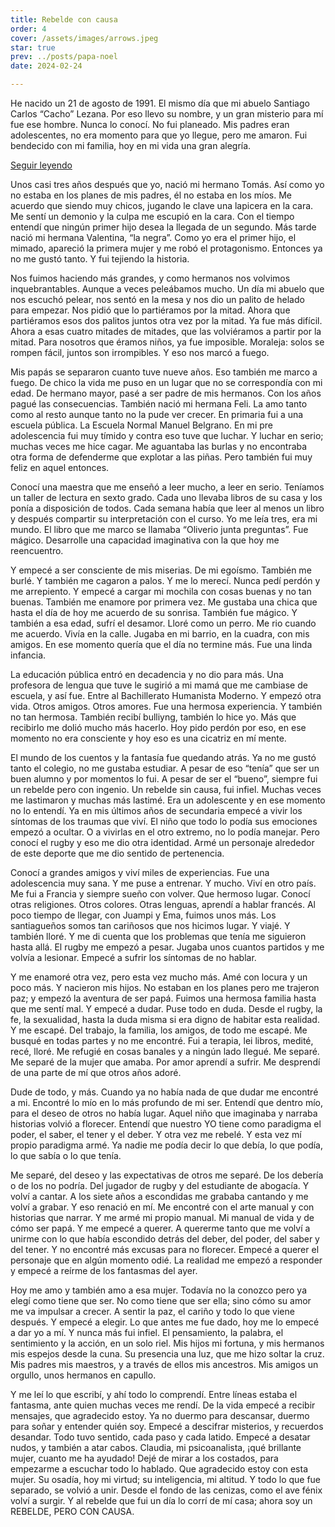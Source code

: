 ```yaml
---
title: Rebelde con causa
order: 4
cover: /assets/images/arrows.jpeg
star: true
prev: ../posts/papa-noel
date: 2024-02-24

---
```


He nacido un 21 de agosto de 1991. El mismo día que mi abuelo Santiago Carlos “Cacho” Lezana. Por eso llevo su nombre, y un gran misterio para mí fue ese hombre. Nunca lo conocí. No fui planeado. Mis padres eran adolescentes, no era momento para que yo llegue, pero me amaron. Fui bendecido con mi familia, hoy en mi vida una gran alegría.

<a v-if="false" href="../posts/rebelde.html">Seguir leyendo</a>
<!-- more -->

Unos casi tres años después que yo, nació mi hermano Tomás. Así como yo no estaba en los planes de mis padres, él no estaba en los míos. Me acuerdo que siendo muy chicos, jugando le clave una lapicera en la cara. Me sentí un demonio y la culpa me escupió en la cara. Con el tiempo entendí que ningún primer hijo desea la llegada de un segundo. Más tarde nació mi hermana Valentina, “la negra”. Como yo era el primer hijo, el mimado, apareció la primera mujer y me robó el protagonismo. Entonces ya no me gustó tanto. Y fui tejiendo la historia. 

Nos fuimos haciendo más grandes, y como hermanos nos volvimos inquebrantables. Aunque a veces peleábamos mucho. Un día mi abuelo que nos escuchó pelear, nos sentó en la mesa y nos dio un palito de helado para empezar. Nos pidió que lo partiéramos por la mitad. Ahora que partiéramos esos dos palitos juntos otra vez por la mitad. Ya fue más difícil. Ahora a esas cuatro mitades de mitades, que las volviéramos a partir por la mitad. Para nosotros que éramos niños, ya fue imposible. Moraleja: solos se rompen fácil, juntos son irrompibles. Y eso nos marcó a fuego. 

Mis papás se separaron cuanto tuve nueve años. Eso también me marco a fuego. De chico la vida me puso en un lugar que no se correspondía con mi edad. De hermano mayor, pasé a ser padre de mis hermanos. Con los años pagué las consecuencias. También nació mi hermana Feli. La amo tanto como al resto aunque tanto no la pude ver crecer. En primaria fui a una escuela pública. La Escuela Normal Manuel Belgrano. En mi pre adolescencia fui muy tímido y contra eso tuve que luchar. Y luchar en serio; muchas veces me hice cagar. Me aguantaba las burlas y no encontraba otra forma de defenderme que explotar a las piñas. Pero también fui muy feliz en aquel entonces. 

Conocí una maestra que me enseñó a leer mucho, a leer en serio. Teníamos un taller de lectura en sexto grado. Cada uno llevaba libros de su casa y los ponía a disposición de todos. Cada semana había que leer al menos un libro y después compartir su interpretación con el curso. Yo me leía tres, era mi mundo. El libro que me marco se llamaba “Oliverio junta preguntas”. Fue mágico. Desarrolle una capacidad imaginativa con la que hoy me reencuentro. 

Y empecé a ser consciente de mis miserias. De mi egoísmo. También me burlé. Y también me cagaron a palos. Y me lo merecí. Nunca pedí perdón y me arrepiento. Y empecé a cargar mi mochila con cosas buenas y no tan buenas. También me enamore por primera vez. Me gustaba una chica que hasta el día de hoy me acuerdo de su sonrisa. También fue mágico. Y también a esa edad, sufrí el desamor. Lloré como un perro. Me rio cuando me acuerdo. Vivía en la calle. Jugaba en mi barrio, en la cuadra, con mis amigos. En ese momento quería que el día no termine más. Fue una linda infancia. 

La educación pública entró en decadencia y no dio para más. Una profesora de lengua que tuve le sugirió a mi mamá que me cambiase de escuela, y así fue. Entre al Bachillerato Humanista Moderno. Y empezó otra vida. Otros amigos. Otros amores. Fue una hermosa experiencia. Y también no tan hermosa. También recibí bulliyng, también lo hice yo. Más que recibirlo me dolió mucho más hacerlo. Hoy pido perdón por eso, en ese momento no era consciente y hoy eso es una cicatriz en mí mente.

El mundo de los cuentos y la fantasía fue quedando atrás. Ya no me gustó tanto el colegio, no me gustaba estudiar. A pesar de eso “tenía” que ser un buen alumno y por momentos lo fui. A pesar de ser el “bueno”, siempre fui un rebelde pero con ingenio. Un rebelde sin causa, fui infiel. Muchas veces me lastimaron y muchas más lastimé. Era un adolescente y en ese momento no lo entendí. Ya en mis últimos años de secundaria empecé a vivir los síntomas de los traumas que viví. El niño que todo lo podía sus emociones empezó a ocultar. O a vivirlas en el otro extremo, no lo podía manejar. Pero conocí el rugby y eso me dio otra identidad. Armé un personaje alrededor de este deporte que me dio sentido de pertenencia. 

Conocí a grandes amigos y viví miles de experiencias. Fue una adolescencia muy sana. Y me puse a entrenar. Y mucho. Viví en otro país. Me fui a Francia y siempre sueño con volver. Que hermoso lugar. Conocí otras religiones. Otros colores. Otras lenguas, aprendí a hablar francés. Al poco tiempo de llegar, con Juampi y Ema, fuimos unos más. Los santiagueños somos tan cariñosos que nos hicimos lugar. Y viajé. Y también lloré. Y me di cuenta que los problemas que tenía me siguieron hasta allá. El rugby me empezó a pesar. Jugaba unos cuantos partidos y me volvía a lesionar. Empecé a sufrir los síntomas de no hablar. 

Y me enamoré otra vez, pero esta vez mucho más. Amé con locura y un poco más. Y nacieron mis hijos. No estaban en los planes pero me trajeron paz; y empezó la aventura de ser papá. Fuimos una hermosa familia hasta que me sentí mal. Y empecé a dudar. Puse todo en duda. Desde el rugby, la fe, la sexualidad, hasta la duda misma si era digno de habitar esta realidad. Y me escapé. Del trabajo, la familia, los amigos, de todo me escapé. Me busqué en todas partes y no me encontré. Fui a terapia, lei libros, medité, recé, lloré. Me refugié en cosas banales y a ningún lado llegué. Me separé. Me separé de la mujer que amaba. Por amor aprendí a sufrir. Me desprendí de una parte de mí que otros años adoré. 

Dude de todo, y más. Cuando ya no había nada de que dudar me encontré a mi. Encontré lo mío en lo más profundo de mi ser. Entendí que dentro mío, para el deseo de otros no había lugar. Aquel niño que imaginaba y narraba historias volvió a florecer. Entendí que nuestro YO tiene como paradigma el poder, el saber, el tener y el deber. Y otra vez me rebelé. Y esta vez mí propio paradigma armé. Ya nadie me podía decir lo que debía, lo que podía, lo que sabía o lo que tenía. 

Me separé, del deseo y las expectativas de otros me separé. De los debería o de los no podría. Del jugador de rugby y del estudiante de abogacía. Y volví a cantar. A los siete años a escondidas me grababa cantando y me volví a grabar. Y eso renació en mí. Me encontré con el arte manual y con historias que narrar. Y me armé mi propio manual. Mi manual de vida y de cómo ser papá. Y me empecé a querer. A quererme tanto que me volví a unirme con lo que había escondido detrás del deber, del poder, del saber y del tener. Y no encontré más excusas para no florecer. Empecé a querer el personaje que en algún momento odié. La realidad me empezó a responder y empecé a reírme de los fantasmas del ayer. 

Hoy me amo y también amo a esa mujer. Todavía no la conozco pero ya elegí como tiene que ser. No como tiene que ser ella; sino cómo su amor me va impulsar a crecer. A sentir la paz, el cariño y todo lo que viene después. Y empecé a elegir. Lo que antes me fue dado, hoy me lo empecé a dar yo a mí. Y nunca más fui infiel. El pensamiento, la palabra, el sentimiento y la acción, en un solo riel. Mis hijos mi fortuna, y mis hermanos mis espejos desde la cuna. Su presencia una luz, que me hizo soltar la cruz. Mis padres mis maestros, y a través de ellos mis ancestros. Mis amigos un orgullo, unos hermanos en capullo.

Y me leí lo que escribí, y ahí todo lo comprendí. Entre líneas estaba el fantasma, ante quien muchas veces me rendí. De la vida empecé a recibir mensajes, que agradecido estoy. Ya no duermo para descansar, duermo para soñar y entender quién soy. Empecé a descifrar misterios, y recuerdos desandar. Todo tuvo sentido, cada paso y cada latido. Empecé a desatar nudos, y también a atar cabos. Claudia, mi psicoanalista, ¡qué brillante mujer, cuanto me ha ayudado! Dejé de mirar a los costados, para empezarme a escuchar todo lo hablado. Que agradecido estoy con esta mujer. Su osadía, hoy mi virtud; su inteligencia, mi altitud. Y todo lo que fue separado, se volvió a unir. Desde el fondo de las cenizas, como el ave fénix volví a surgir. Y al rebelde que fui un día lo corrí de mí casa; ahora soy un REBELDE, PERO CON CAUSA. 

